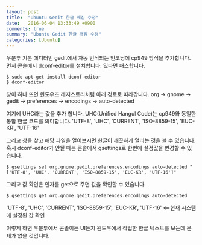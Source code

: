 ```yaml
---
layout: post
title:  "Ubuntu Gedit 한글 깨짐 수정"
date:   2016-06-04 13:33:49 +0900
comments: true
summary: "Ubuntu Gedit 한글 깨짐 수정"
categories: [Ubuntu]
---
```


우분투 기본 에디터인 gedit에서 자동 인식되는 인코딩에 cp949 방식을 추가합니다.
먼저 콘솔에서 dconf-editor를 설치합니다. 있다면 패스합니다.

```
$ sudo apt-get install dconf-editor
$ dconf-editor
```

창이 하나 뜨면 윈도우즈 레지스트리처럼 아래 경로로 따라갑니다.
org -> gnome -> gedit -> preferences -> encodings -> auto-detected

여기에 UHC라는 값을 추가 합니다. UHC(Unified Hangul Code)는 cp949와 동일한 통합 한글 코드를 의미합니다.
'UTF-8', 'UHC', 'CURRENT', 'ISO-8859-15', 'EUC-KR', 'UTF-16'

그리고 창을 찾고 해당 파일을 열어보시면 한글이 깨끗하게 열리는 것을 볼 수 있습니다.
혹시 dconf-editor가 안될 때는 콘솔에서 gsettings로 한번에 설정값을 변경할 수 있습니다.

```
$ gsettings set org.gnome.gedit.preferences.encodings auto-detected "['UTF-8', 'UHC', 'CURRENT', 'ISO-8859-15', 'EUC-KR', 'UTF-16']"
```

그리고 값 확인은 인자를 get으로 주면 값을 확인할 수 있습니다.

```
$ gsettings get org.gnome.gedit.preferences.encodings auto-detected
```

'UTF-8', 'UHC', 'CURRENT', 'ISO-8859-15', 'EUC-KR', 'UTF-16'   <==현재 시스템에 설정된 값 확인

이렇게 하면 우분투에서 콘솔이든 UI든지 윈도우에서 작업한 한글 텍스트를 보는데 문제가 없을 것입니다.
